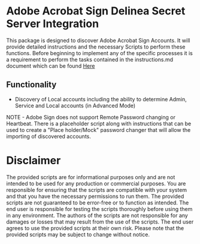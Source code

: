# Adobe Acrobat Sign Delinea Secret Server Integration

  

This package is designed to discover Adobe Acrobat Sign Accounts. It will provide detailed instructions and the necessary Scripts to perform these functions. Before beginning to implement any of the specific processes it is a requirement to perform the tasks contained in the instructions.md document which can be found [Here](./Instructions.md)

  

## Functionality

  

- Discovery of Local accounts including the ability to determine Admin, Service and Local accounts (in Advanced Mode)

  

NOTE - Adobe Sign does not support Remote Password changing or Heartbeat. There is a placeholder script along with instructions that can be used to create a  "Place holder/Mock" password changer that will allow the importing of discovered accounts.
    
# Disclaimer

  

The provided scripts are for informational purposes only and are not intended to be used for any production or commercial purposes. You are responsible for ensuring that the scripts are compatible with your system and that you have the necessary permissions to run them. The provided scripts are not guaranteed to be error-free or to function as intended. The end user is responsible for testing the scripts thoroughly before using them in any environment. The authors of the scripts are not responsible for any damages or losses that may result from the use of the scripts. The end user agrees to use the provided scripts at their own risk. Please note that the provided scripts may be subject to change without notice.